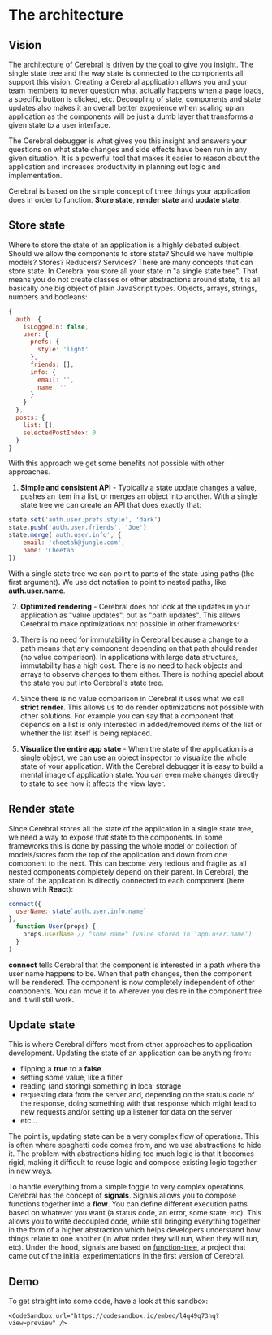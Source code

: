 # The architecture

## Vision
The architecture of Cerebral is driven by the goal to give you insight. The single state tree and the way state is connected to the components all support this vision. Creating a Cerebral application allows you and your team members to never question what actually happens when a page loads, a specific button is clicked, etc. Decoupling of state, components and state updates also makes it an overall better experience when scaling up an application as the components will be just a dumb layer that transforms a given state to a user interface.

The Cerebral debugger is what gives you this insight and answers your questions on what state changes and side effects have been run in any given situation. It is a powerful tool that makes it easier to reason about the application and increases productivity in planning out logic and implementation.

Cerebral is based on the simple concept of three things your application does in order to function. **Store state**, **render state** and **update state**.

## Store state
Where to store the state of an application is a highly debated subject. Should we allow the components to store state? Should we have multiple models? Stores? Reducers? Services? There are many concepts that can store state. In Cerebral you store all your state in "a single state tree". That means you do not create classes or other abstractions around state, it is all basically one big object of plain JavaScript types. Objects, arrays, strings, numbers and booleans:

```js
{
  auth: {
    isLoggedIn: false,
    user: {
      prefs: {
        style: 'light'
      },
      friends: [],
      info: {
        email: '',
        name: ''
      }
    }
  },
  posts: {
    list: [],
    selectedPostIndex: 0
  }
}
```

With this approach we get some benefits not possible with other approaches.

1. **Simple and consistent API** - Typically a state update changes a value, pushes an item in a list, or merges an object into another. With a single state tree we can create an API that does exactly that:
```js
state.set('auth.user.prefs.style', 'dark')
state.push('auth.user.friends', 'Joe')
state.merge('auth.user.info', {
    email: 'cheetah@jungle.com',
    name: 'Cheetah'
})
```
With a single state tree we can point to parts of the state using paths (the first argument). We use dot notation to point to nested paths, like **auth.user.name**.

2. **Optimized rendering** - Cerebral does not look at the updates in your application as "value updates", but as "path updates". This allows Cerebral to make optimizations not possible in other frameworks:

  1. There is no need for immutability in Cerebral because a change to a path means that any component depending on that path should render (no value comparison). In applications with large data structures, immutability has a high cost. There is no need to hack objects and arrays to observe changes to them either. There is nothing special about the state you put into Cerebral's state tree.

  2. Since there is no value comparison in Cerebral it uses what we call **strict render**. This allows us to do render optimizations not possible with other solutions. For example you can say that a component that depends on a list is only interested in added/removed items of the list or whether the list itself is being replaced.

3. **Visualize the entire app state** - When the state of the application is a single object, we can use an object inspector to visualize the whole state of your application. With the Cerebral debugger it is easy to build a mental image of application state. You can even make changes directly to state to see how it affects the view layer.


## Render state
Since Cerebral stores all the state of the application in a single state tree, we need a way to expose that state to the components. In some frameworks this is done by passing the whole model or collection of models/stores from the top of the application and down from one component to the next. This can become very tedious and fragile as all nested components completely depend on their parent. In Cerebral, the state of the application is directly connected to each component (here shown with **React**):

```js
connect({
  userName: state`auth.user.info.name`
},
  function User(props) {
    props.userName // "some name" (value stored in 'app.user.name')
  }
)
```

**connect** tells Cerebral that the component is interested in a path where the user name happens to be. When that path changes, then the component will be rendered. The component is now completely independent of other components. You can move it to wherever you desire in the component tree and it will still work.

## Update state
This is where Cerebral differs most from other approaches to application development. Updating the state of an application can be anything from:

- flipping a **true** to a **false**
- setting some value, like a filter
- reading (and storing) something in local storage
- requesting data from the server and, depending on the status code of the response, doing something with that response which might lead to new requests and/or setting up a listener for data on the server
- etc...

The point is, updating state can be a very complex flow of operations. This is often where spaghetti code comes from, and we use abstractions to hide it. The problem with abstractions hiding too much logic is that it becomes rigid, making it difficult to reuse logic and compose existing logic together in new ways.

To handle everything from a simple toggle to very complex operations, Cerebral has the concept of **signals**. Signals allows you to compose functions together into a **flow**. You can define different execution paths based on whatever you want (a status code, an error, some state, etc). This allows you to write decoupled code, while still bringing everything together in the form of a higher abstraction which helps developers understand how things relate to one another (in what order they will run, when they will run, etc). Under the hood, signals are based on [function-tree](https://github.com/cerebral/cerebral/tree/master/packages/node_modules/function-tree), a project that came out of the initial experimentations in the first version of Cerebral.

## Demo

To get straight into some code, have a look at this sandbox:

```marksy
<CodeSandbox url="https://codesandbox.io/embed/l4q49q73nq?view=preview" />
```